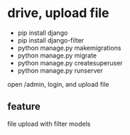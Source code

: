 # drive, upload file

- pip install django
- pip install django-filter
- python manage.py makemigrations
- python manage.py migrate
- python manage.py createsuperuser
- python manage.py runserver

open /admin, login, and upload file

## feature 

file upload with filter models
